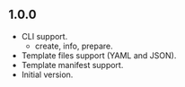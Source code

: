 ## 1.0.0

- CLI support.
  - create, info, prepare. 
- Template files support (YAML and JSON).
- Template manifest support.
- Initial version.
